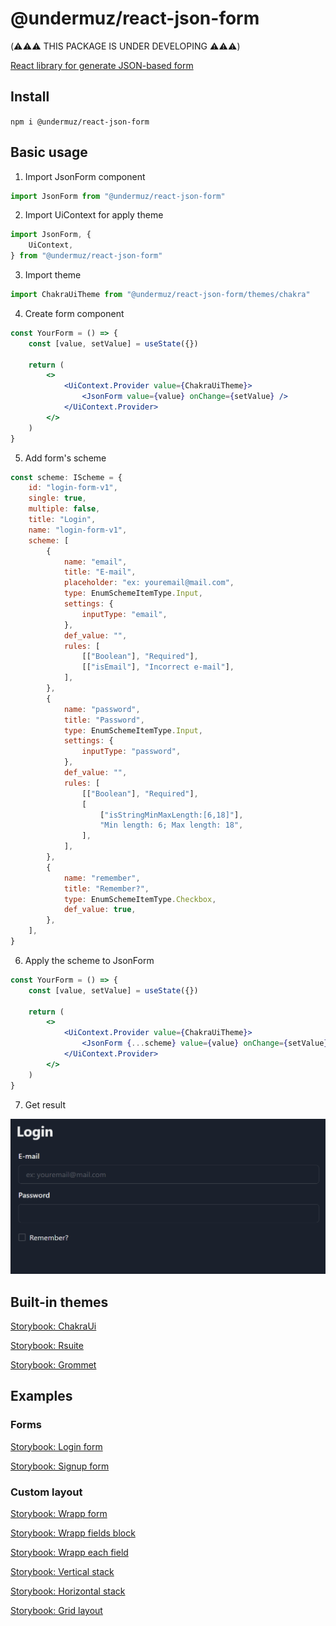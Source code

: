 # @undermuz/react-json-form

(⚠️⚠️⚠️ THIS PACKAGE IS UNDER DEVELOPING ⚠️⚠️⚠️)

[React library for generate JSON-based form](https://www.npmjs.com/package/@undermuz/react-json-form)

## Install

`npm i @undermuz/react-json-form`

## Basic usage

1. Import JsonForm component

```jsx
import JsonForm from "@undermuz/react-json-form"
```

2. Import UiContext for apply theme

```jsx
import JsonForm, {
    UiContext,
} from "@undermuz/react-json-form"
```

3. Import theme

```jsx
import ChakraUiTheme from "@undermuz/react-json-form/themes/chakra"
```

4. Create form component

```jsx
const YourForm = () => {
    const [value, setValue] = useState({})

    return (
        <>
            <UiContext.Provider value={ChakraUiTheme}>
                <JsonForm value={value} onChange={setValue} />
            </UiContext.Provider>
        </>
    )
}
```

5. Add form's scheme

```jsx
const scheme: IScheme = {
    id: "login-form-v1",
    single: true,
    multiple: false,
    title: "Login",
    name: "login-form-v1",
    scheme: [
        {
            name: "email",
            title: "E-mail",
            placeholder: "ex: youremail@mail.com",
            type: EnumSchemeItemType.Input,
            settings: {
                inputType: "email",
            },
            def_value: "",
            rules: [
                [["Boolean"], "Required"],
                [["isEmail"], "Incorrect e-mail"],
            ],
        },
        {
            name: "password",
            title: "Password",
            type: EnumSchemeItemType.Input,
            settings: {
                inputType: "password",
            },
            def_value: "",
            rules: [
                [["Boolean"], "Required"],
                [
                    ["isStringMinMaxLength:[6,18]"],
                    "Min length: 6; Max length: 18",
                ],
            ],
        },
        {
            name: "remember",
            title: "Remember?",
            type: EnumSchemeItemType.Checkbox,
            def_value: true,
        },
    ],
}
```

6. Apply the scheme to JsonForm

```jsx
const YourForm = () => {
    const [value, setValue] = useState({})

    return (
        <>
            <UiContext.Provider value={ChakraUiTheme}>
                <JsonForm {...scheme} value={value} onChange={setValue} />
            </UiContext.Provider>
        </>
    )
}
```

7. Get result

![Result](/screenshots/login-form.png)

## Built-in themes

[Storybook: ChakraUi](https://undermuz.github.io/react-json-form/?path=/story/themes--ui-chakra)

[Storybook: Rsuite](https://undermuz.github.io/react-json-form/?path=/story/themes--ui-rsuite)

[Storybook: Grommet](https://undermuz.github.io/react-json-form/?path=/story/themes--ui-grommet)

## Examples

### Forms

[Storybook: Login form](https://undermuz.github.io/react-json-form/?path=/story/form-examples--login-form)

[Storybook: Signup form](https://undermuz.github.io/react-json-form/?path=/story/form-examples--signup-form)

### Custom layout

[Storybook: Wrapp form](https://undermuz.github.io/react-json-form/?path=/story/custom-layout--wrapp-form)

[Storybook: Wrapp fields block](https://undermuz.github.io/react-json-form/?path=/story/custom-layout--wrapp-field-block)

[Storybook: Wrapp each field](https://undermuz.github.io/react-json-form/?path=/story/custom-layout--wrapp-each-field)

[Storybook: Vertical stack](https://undermuz.github.io/react-json-form/?path=/story/custom-layout--vertical-stack)

[Storybook: Horizontal stack](https://undermuz.github.io/react-json-form/?path=/story/custom-layout--horizontal-stack)

[Storybook: Grid layout](https://undermuz.github.io/react-json-form/?path=/story/custom-layout--grid-layout)
